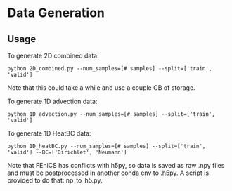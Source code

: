 # Data Generation

## Usage

To generate 2D combined data:

```
python 2D_combined.py --num_samples=[# samples] --split=['train', 'valid'] 
```

Note that this could take a while and use a couple GB of storage.

To generate 1D advection data:
```
python 1D_advection.py --num_samples=[# samples] --split=['train', 'valid'] 
```

To generate 1D HeatBC data:
```
python 1D_heatBC.py --num_samples=[# samples] --split=['train', 'valid'] --BC=['Dirichlet', 'Neumann']
```
Note that FEniCS has conflicts with h5py, so data is saved as raw .npy files and must be postprocessed in another conda env to .h5py. A script is provided to do that: np_to_h5.py. 